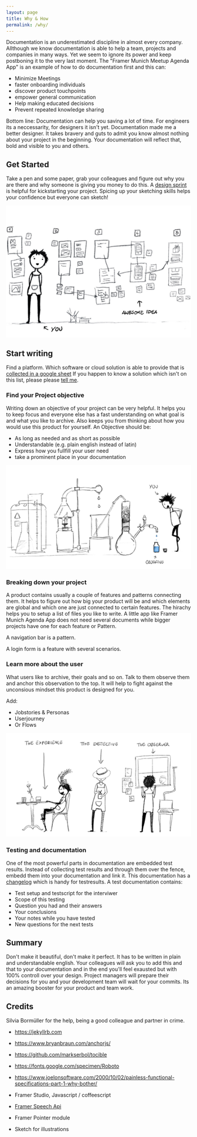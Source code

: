 ```yaml
---
layout: page
title: Why & How
permalink: /why/
---
```


Documentation is an underestimated discipline in almost every company. Allthough we know documentation is able to help a team, projects and companies in many ways. Yet we seem to ignore its power and keep postboning it to the very last moment. The "Framer Munich Meetup Agenda App" is an example of how to do documentation first and this can:

* Minimize Meetings
* faster onboarding individuals
* discover product touchpoints
* empower general communication
* Help making educated decisions
* Prevent repeated knowledge sharing

Bottom line: Documentation can help you saving a lot of time. For engineers its a neccessarity, for designers it isn't yet. Documentation made me a better designer. It takes bravery and guts to admit you know almost nothing about your project in the beginning. Your documentation will reflect that, bold and visible to you and others.


## Get Started
Take a pen and some paper, grab your colleagues and figure out why you are there and why someone is giving you money to do this. A [design sprint](http://www.gv.com/sprint/) is helpful for kickstarting your project. Spicing up your sketching skills helps your confidence but everyone can sketch!

<img src="/../assets/illustration-designsprint.jpg" class="imgfit"/> 

## Start writing

Find a platform. Which software or cloud solution is able to provide that is [collected in a google sheet](https://docs.google.com/spreadsheets/d/15Pv5R7PUbzoQm3y5n6bMCyR3-5SzqoUOQqh8QOApy3U/edit#gid=0) If you happen to know a solution which isn't on this list, please please <a href="mailto:marie.schweiz@gmail.com">tell me</a>.

### Find your Project objective

Writing down an objective of your project can be very helpful. It helps you to keep focus and everyone else has a fast understanding on what goal is and what  you like to archive. Also keeps you from thinking about how you would use this product for yourself. An Objective should be:

* As long as needed and as short as possible
* Understandable (e.g. plain english instead of latin)
* Express how you fullfill your user need
* take a prominent place in your documentation

<img src="/../assets/illustration-objective.jpg" class="imgfit"/> 

### Breaking down your project

A product contains usually a couple of features and patterns connecting them. It helps to figure out how big your product will be and which elements are global and which one are just connected to certain features. The hirachy helps you to setup a list of files you like to write. A little app like Framer Munich Agenda App does not need several documents while bigger projects have one for each feature or Pattern.

A navigation bar is a pattern.

A login form is a feature with several scenarios.


### Learn more about the user

What users like to archive, their goals and so on. Talk to them observe them and anchor this observation to the top. It will help to fight against the unconsious mindset this product is designed for you. 

Add: 
* Jobstories & Personas 
* Userjourney
* Or Flows

<img src="/../assets/illustration-researcher.jpg" class="imgfit"/> 

### Testing and documentation

One of the most powerful parts in documentation are embedded test results. Instead of collecting test results and through them over the fence, embedd them into your documentation and link it. This documentation has a [changelog](/changelog/) which is handy for testresults. A test documentation contains:

* Test setup and testscript for the interviwer
* Scope of this testing
* Question you had and their answers
* Your conclusions
* Your notes while you have tested
* New questions for the next tests

## Summary

Don't make it beautiful, don't make it perfect. It has to be written in plain and understandable english. Your colleagues will ask you to add this and that to your documentation and in the end you'll feel exausted but with 100% controll over your design. Project managers will prepare their decisions for you and your development team will wait for your commits. Its an amazing booster for your product and team work.


## Credits

Silvia Bormüller for the help, being a good colleague and partner in crime.

* https://jekyllrb.com
* https://www.bryanbraun.com/anchorjs/
* https://github.com/markserbol/tocible
* https://fonts.google.com/specimen/Roboto
* https://www.joelonsoftware.com/2000/10/02/painless-functional-specifications-part-1-why-bother/

* Framer Studio, Javascript / coffeescript
* [Framer Speech Api](https://github.com/baiIey/framer-speech-api)
* Framer Pointer module
* Sketch for illustrations
